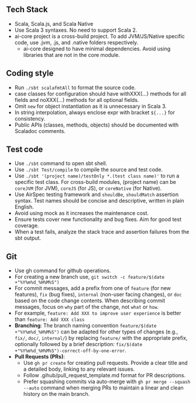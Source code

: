 ## Tech Stack

- Scala, Scala.js, and Scala Native
- Use Scala 3 syntaxes. No need to support Scala 2.
- ai-core project is a cross-build project. To add JVM/JS/Native specific code, use .jvm, .js, and .native folders respectively.
  - ai-core designed to have minimal dependencies. Avoid using libraries that are not in the core module.

## Coding style

- Run `./sbt scalafmtAll` to format the source code.
- case classes for configuration should have withXXX(...) methods for all fields and noXXX(...) methods for all optional fields.
- Omit `new` for object instantiation as it is unnecessary in Scala 3.
- In string interpolation, always enclose expr with bracket `${...}` for consistency.
- Public APIs (classes, methods, objects) should be documented with Scaladoc comments.

## Test code

- Use `./sbt` command to open sbt shell.
- Use `./sbt Test/compile` to compile the source and test code.
- Use `./sbt '(project name)/testOnly *.(test class name)'` to run a specific test class. For cross-build modules, (project name) can be
`coreJVM` (for JVM), `coreJS` (for JS), or `coreNative` (for Native).
- Use AirSpec testing framework and `shouldBe`, `shouldMatch` assertion syntax. Test names should be concise and descriptive, written in plain English.
- Avoid using mock as it increases the maintenance cost.
- Ensure tests cover new functionality and bug fixes. Aim for good test coverage.
- When a test fails, analyze the stack trace and assertion failures from the sbt output.

## Git

- Use gh command for github operations.
- For creating a new branch use, `git switch -c feature/$(date +"%Y%m%d_%H%M%S")`
- For commit messages, add a prefix from one of `feature` (for new features), `fix` (bug fixes), `internal` (non-user facing changes), or `doc` based on the code change contents. When describing commit messages, focus on `why` part of the change, not `what` or `how`.
 - For example, `feature: Add XXX to improve user experience` is better than `feature: Add XXX class`
- **Branching**: The branch naming convention `feature/$(date +"%Y%m%d_%H%M%S")` can be adapted for other types of changes (e.g., `fix/`, `doc/`, `internal/`) by replacing `feature/` with the appropriate prefix, optionally followed by a brief description: `fix/$(date +"%Y%m%d_%H%M%S")-correct-off-by-one-error`.
- **Pull Requests (PRs)**:
    - Use `gh pr create` for creating pull requests. Provide a clear title and a detailed body, linking to any relevant issues.
    - Follow .gihub/pull_request_template.md format for PR descriptions.
    - Prefer squashing commits via auto-merge with `gh pr merge --squash --auto` command when merging PRs to maintain a linear and clean history on the main branch.

